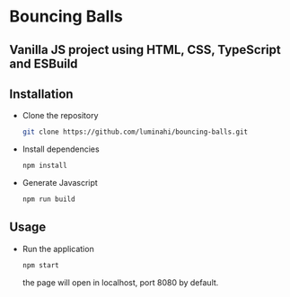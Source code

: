 # Bouncing Balls

## Vanilla JS project using HTML, CSS, TypeScript and ESBuild

<!-- - [Instalation](#Installation)
- [Usage](#Usage)
-->

## Installation

- Clone the repository
   ```bash
   git clone https://github.com/luminahi/bouncing-balls.git
   ```
- Install dependencies
   ```bash
   npm install
   ```
- Generate Javascript
  ```bash
  npm run build 
  ```

## Usage

- Run the application
   ```bash
   npm start
   ```
   the page will open in localhost, port 8080 by default.
